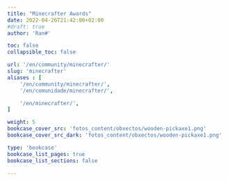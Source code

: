 ```yaml
---
title: "Minecrafter Awards"
date: 2022-04-26T21:42:00+02:00
#draft: true
author: 'Ran#'

toc: false
collapsible_toc: false

url: '/en/community/minecrafter/'
slug: 'minecrafter'
aliases : [
    '/en/community/minecrafter/',
    '/en/comunidade/minecrafter/',

    '/en/minecrafter/',
]

weight: 5
bookcase_cover_src: 'fotos_content/obxectos/wooden-pickaxe1.png'
bookcase_cover_src_dark: 'fotos_content/obxectos/wooden-pickaxe1.png'

type: 'bookcase'
bookcase_list_pages: true
bookcase_list_sections: false

---
```

